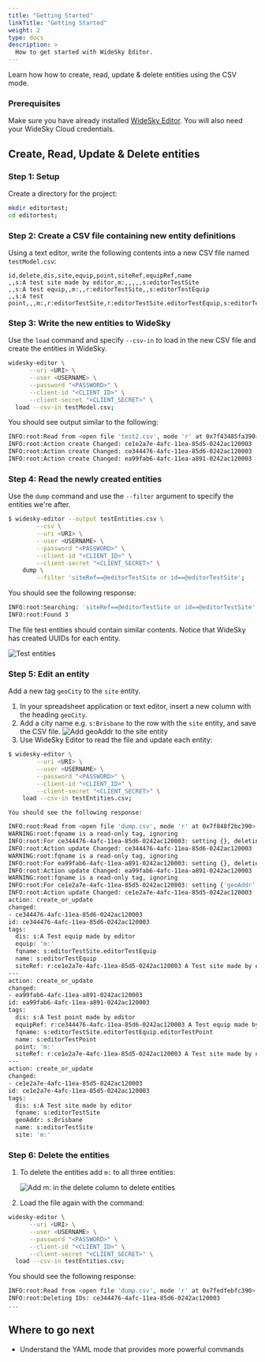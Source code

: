 ```yaml
---
title: "Getting Started"
linkTitle: "Getting Started"
weight: 2
type: docs
description: >
  How to get started with WideSky Editor.
---
```


Learn how how to create, read, update & delete entities using the CSV mode.

### Prerequisites

Make sure you have already installed [WideSky Editor](../installation/). You will also need your WideSky Cloud credentials.


## Create, Read, Update & Delete entities
### Step 1: Setup

Create a directory for the project:
```bash
mkdir editortest;
cd editortest;
```

### Step 2: Create a CSV file containing new entity definitions

Using a text editor, write the following contents into a new CSV file named `testModel.csv`:
```csv
id,delete,dis,site,equip,point,siteRef,equipRef,name
,,s:A test site made by editor,m:,,,,,s:editorTestSite
,,s:A test equip,,m:,,r:editorTestSite,,s:editorTestEquip
,,s:A test point,,,m:,r:editorTestSite,r:editorTestSite.editorTestEquip,s:editorTestPoint
```

### Step 3: Write the new entities to WideSky

Use the `load` command and specify `--csv-in` to load in the new CSV file and create the entities in WideSky.

```bash
widesky-editor \
      --uri <URI> \
      --user <USERNAME> \
      --password "<PASSWORD>" \
      --client-id "<CLIENT_ID>" \
      --client-secret "<CLIENT_SECRET>" \
  load --csv-in testModel.csv;
```

You should see output similar to the following:

```bash
INFO:root:Read from <open file 'test2.csv', mode 'r' at 0x7f43485fa390>
INFO:root:Action create Changed: ce1e2a7e-4afc-11ea-85d5-0242ac120003
INFO:root:Action create Changed: ce344476-4afc-11ea-85d6-0242ac120003
INFO:root:Action create Changed: ea99fab6-4afc-11ea-a891-0242ac120003
```

### Step 4: Read the newly created entities

Use the `dump` command and use the `--filter` argument to specify the entities we're after.

```bash
$ widesky-editor --output testEntities.csv \
        --csv \
        --uri <URI> \
        --user <USERNAME> \
        --password "<PASSWORD>" \
        --client-id "<CLIENT_ID>" \
        --client-secret "<CLIENT_SECRET>" \
    dump \
        --filter 'siteRef==@editorTestSite or id==@editorTestSite';
```
You should see the following response:

```bash
INFO:root:Searching: 'siteRef==@editorTestSite or id==@editorTestSite'
INFO:root:Found 3
```
The file test entities should contain similar contents. Notice that WideSky has created UUIDs for each entity.

![Test entities](/docs/images/editor-test-entities.png)


### Step 5: Edit an entity

Add a new tag `geoCity` to the `site` entity.

1. In your spreadsheet application or text editor, insert a new column with the heading `geoCity`.
2. Add a city name e.g. `s:Brisbane` to the row with the `site` entity, and save the CSV file.
  ![Add geoAddr to the site entity](/docs/images/editor-add-geoAddr.png)
3. Use WideSky Editor to read the file and update each entity:

```bash
$ widesky-editor \
        --uri <URI> \
        --user <USERNAME> \
        --password "<PASSWORD>" \
        --client-id "<CLIENT_ID>" \
        --client-secret "<CLIENT_SECRET>" \
    load --csv-in testEntities.csv;
```
    You should see the following response:
```bash
INFO:root:Read from <open file 'dump.csv', mode 'r' at 0x7f848f2bc390>
WARNING:root:fqname is a read-only tag, ignoring
INFO:root:For ce344476-4afc-11ea-85d6-0242ac120003: setting {}, deleting set([])
INFO:root:Action update Changed: ce344476-4afc-11ea-85d6-0242ac120003
WARNING:root:fqname is a read-only tag, ignoring
INFO:root:For ea99fab6-4afc-11ea-a891-0242ac120003: setting {}, deleting set([])
INFO:root:Action update Changed: ea99fab6-4afc-11ea-a891-0242ac120003
WARNING:root:fqname is a read-only tag, ignoring
INFO:root:For ce1e2a7e-4afc-11ea-85d5-0242ac120003: setting {'geoAddr': u'Brisbane'}, deleting set([])
INFO:root:Action update Changed: ce1e2a7e-4afc-11ea-85d5-0242ac120003
action: create_or_update
changed:
- ce344476-4afc-11ea-85d6-0242ac120003
id: ce344476-4afc-11ea-85d6-0242ac120003
tags:
  dis: s:A Test equip made by editor
  equip: 'm:'
  fqname: s:editorTestSite.editorTestEquip
  name: s:editorTestEquip
  siteRef: r:ce1e2a7e-4afc-11ea-85d5-0242ac120003 A Test site made by editor
---
action: create_or_update
changed:
- ea99fab6-4afc-11ea-a891-0242ac120003
id: ea99fab6-4afc-11ea-a891-0242ac120003
tags:
  dis: s:A Test point made by editor
  equipRef: r:ce344476-4afc-11ea-85d6-0242ac120003 A Test equip made by editor
  fqname: s:editorTestSite.editorTestEquip.editorTestPoint
  name: s:editorTestPoint
  point: 'm:'
  siteRef: r:ce1e2a7e-4afc-11ea-85d5-0242ac120003 A Test site made by editor
---
action: create_or_update
changed:
- ce1e2a7e-4afc-11ea-85d5-0242ac120003
id: ce1e2a7e-4afc-11ea-85d5-0242ac120003
tags:
  dis: s:A Test site made by editor
  fqname: s:editorTestSite
  geoAddr: s:Brisbane
  name: s:editorTestSite
  site: 'm:'
```

### Step 6: Delete the entities

1. To delete the entities add `m:` to all three entities:

   ![Add m: in the delete column to delete entities](/docs/images/editor-delete-entities.png)

2. Load the file again with the command:

```bash
widesky-editor \
      --uri <URI> \
      --user <USERNAME> \
      --password "<PASSWORD>" \
      --client-id "<CLIENT_ID>" \
      --client-secret "<CLIENT_SECRET>" \
  load --csv-in testEntities.csv;
```
You should see the following response:

```bash
INFO:root:Read from <open file 'dump.csv', mode 'r' at 0x7fedfebfc390>
INFO:root:Deleting IDs: ce344476-4afc-11ea-85d6-0242ac120003
...
```

## Where to go next
+ Understand the YAML mode that provides more powerful commands
